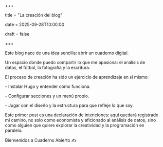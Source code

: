 +++

title = "La creación del blog"

date = 2025-09-28T10:00:00

draft = false

+++



Este blog nace de una idea sencilla: abrir un cuaderno digital.

Un espacio donde puedo compartir lo que me apasiona: el análisis de datos, el fútbol, la fotografía y la escritura.



El proceso de creación ha sido un ejercicio de aprendizaje en sí mismo:

\- Instalar Hugo y entender cómo funciona.

\- Configurar secciones y un menú propio.

\- Jugar con el diseño y la estructura para que refleje lo que soy.



Este primer post es una declaración de intenciones: aquí quedará registrado mi camino, no solo como economista y aficionado al análisis de datos, sino como alguien que quiere explorar la creatividad y la programación en paralelo.



Bienvenidos a Cuaderno Abierto ✍️

